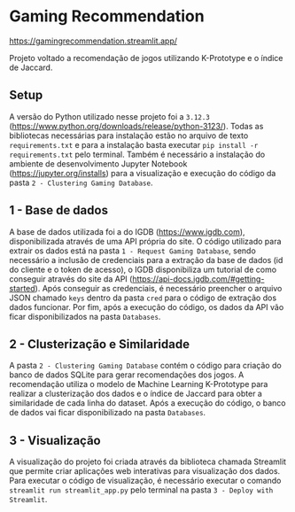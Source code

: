 # Gaming Recommendation

https://gamingrecommendation.streamlit.app/

Projeto voltado a recomendação de jogos utilizando K-Prototype e o índice de Jaccard.

## Setup
A versão do Python utilizado nesse projeto foi a `3.12.3` (https://www.python.org/downloads/release/python-3123/). Todas as bibliotecas necessárias para instalação estão no arquivo de texto `requirements.txt` e para a instalação basta executar `pip install -r requirements.txt` pelo terminal. Também é necessário a instalação do ambiente de desenvolvimento Jupyter Notebook (https://jupyter.org/installs) para a visualização e execução do código da pasta `2 - Clustering Gaming Database`.

## 1 - Base de dados
A base de dados utilizada foi a do IGDB (https://www.igdb.com), disponibilizada através de uma API própria do site. O código utilizado para extrair os dados está na pasta `1 - Request Gaming Database`, sendo necessário a inclusão de credenciais para a extração da base de dados (id do cliente e o token de acesso), o IGDB disponibiliza um tutorial de como conseguir através do site da API (https://api-docs.igdb.com/#getting-started). Após conseguir as credenciais, é necessário preencher o arquivo JSON chamado `keys` dentro da pasta `cred` para o código de extração dos dados funcionar. Por fim, após a execução do código, os dados da API vão ficar disponibilizados na pasta `Databases`.

## 2 - Clusterização e Similaridade
A pasta `2 - Clustering Gaming Database` contém o código para criação do banco de dados SQLite para gerar recomendações dos jogos. A recomendação utiliza o modelo de Machine Learning K-Prototype para realizar a clusterização dos dados e o índice de Jaccard para obter a similaridade de cada linha do dataset. Após a execução do código, o banco de dados vai ficar disponibilizado na pasta `Databases`.

## 3 - Visualização
A visualização do projeto foi criada através da biblioteca chamada Streamlit que permite criar aplicações web interativas para visualização dos dados. Para executar o código de visualização, é necessário executar o comando `streamlit run streamlit_app.py` pelo terminal na pasta `3 - Deploy with Streamlit`.
